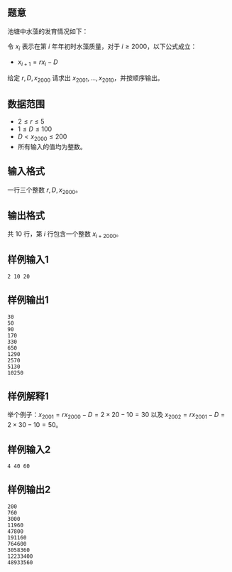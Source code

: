 ## 题意

池塘中水藻的发育情况如下：

令 $x_i$ 表示在第 $i$ 年年初时水藻质量，对于 $i\ge2000$，以下公式成立：
- $x_{i+1}=rx_i-D$

给定 $r,D,x_{2000}$ 请求出 $x_{2001},\dots,x_{2010}$，并按顺序输出。

## 数据范围

- $2\le r\le5$
- $1\le D\le100$
- $D< x_{2000}\le200$
- 所有输入的值均为整数。

## 输入格式

一行三个整数 $r,D,x_{2000}$。

## 输出格式

共 $10$ 行，第 $i$ 行包含一个整数 $x_{i+2000}$。

## 样例输入1
```
2 10 20
```

## 样例输出1
```
30
50
90
170
330
650
1290
2570
5130
10250
```

## 样例解释1

举个例子：$x_{2001}=rx_{2000}-D=2\times20-10=30$ 以及 $x_{2002}=rx_{2001}-D=2\times30-10=50$。

## 样例输入2
```
4 40 60 
```

## 样例输出2
```
200
760
3000
11960
47800
191160
764600
3058360
12233400
48933560
```

